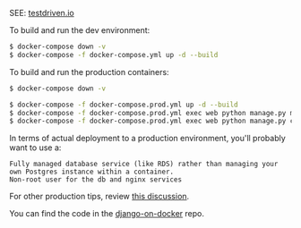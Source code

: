 SEE: [testdriven.io](https://testdriven.io/blog/dockerizing-django-with-postgres-gunicorn-and-nginx/)

To build and run the dev environment:

```bash
$ docker-compose down -v
$ docker-compose -f docker-compose.yml up -d --build
```

To build and run the production containers:

```bash
$ docker-compose down -v

$ docker-compose -f docker-compose.prod.yml up -d --build
$ docker-compose -f docker-compose.prod.yml exec web python manage.py migrate --noinput
$ docker-compose -f docker-compose.prod.yml exec web python manage.py collectstatic --no-input --clear
```

In terms of actual deployment to a production environment, you'll probably want to use a:

    Fully managed database service (like RDS) rather than managing your own Postgres instance within a container.
    Non-root user for the db and nginx services

For other production tips, review [this discussion](https://www.reddit.com/r/django/comments/bjgod8/dockerizing_django_with_postgres_gunicorn_and/).

You can find the code in the [django-on-docker](https://github.com/testdrivenio/django-on-docker) repo.

